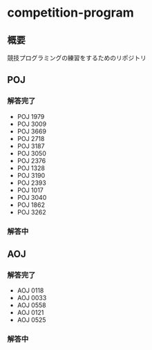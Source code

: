 # competition-program



## 概要



競技プログラミングの練習をするためのリポジトリ



## POJ



### 解答完了

 * POJ 1979
 * POJ 3009
 * POJ 3669
 * POJ 2718
 * POJ 3187
 * POJ 3050
 * POJ 2376
 * POJ 1328
 * POJ 3190
 * POJ 2393
 * POJ 1017
 * POJ 3040
 * POJ 1862
 * POJ 3262

### 解答中



## AOJ


### 解答完了

 * AOJ 0118
 * AOJ 0033
 * AOJ 0558
 * AOJ 0121
 * AOJ 0525

### 解答中

